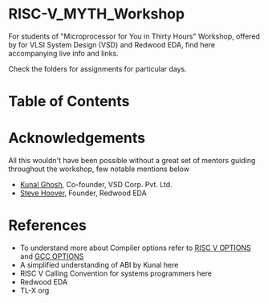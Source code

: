 # RISC-V_MYTH_Workshop

For students of "Microprocessor for You in Thirty Hours" Workshop, offered by for VLSI System Design (VSD) and Redwood EDA, find here accompanying live info and links.

Check the folders for assignments for particular days.

# Table of Contents

# Acknowledgements
All this wouldn't have been possible without a great set of mentors guiding throughout the workshop, few notable mentions below

* [Kunal Ghosh][1], Co-founder, VSD Corp. Pvt. Ltd.
* [Steve Hoover][2], Founder, Redwood EDA

[1]:https://github.com/kunalg123/ "Kunal Ghosh"
[2]:https://github.com/stevehoover/ "Steve Hoover"

# References

* To understand more about Compiler options refer to [RISC V OPTIONS][1] and [GCC OPTIONS][2]
* A simplified understanding of ABI by Kunal here
* RISC V Calling Convention for systems programmers here
* Redwood EDA
* TL-X org

[1]:https://www.sifive.com/blog/all-aboard-part-1-compiler-args
[2]:https://gcc.gnu.org/onlinedocs/gcc/Option-Index.html#Option-Index_op_letter-O
